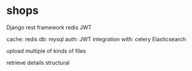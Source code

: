 # shops
Django rest framework redis JWT

cache: redis
db: mysql
auth: JWT
integration with:
celery 
Elasticsearch 

upload multiple of kinds of files

retrieve details structural 
